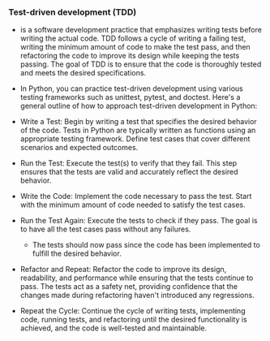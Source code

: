 ### Test-driven development (TDD) 
- is a software development practice that emphasizes writing tests before writing the actual code. TDD follows a cycle of writing a failing test, writing the minimum amount of code to make the test pass, and then refactoring the code to improve its design while keeping the tests passing. The goal of TDD is to ensure that the code is thoroughly tested and meets the desired specifications.

- In Python, you can practice test-driven development using various testing frameworks such as unittest, pytest, and doctest. Here's a general outline of how to approach test-driven development in Python:

* Write a Test: Begin by writing a test that specifies the desired behavior of the code. Tests in Python are typically written as functions using an appropriate testing framework. Define test cases that cover different scenarios and expected outcomes.

* Run the Test: Execute the test(s) to verify that they fail. This step ensures that the tests are valid and accurately reflect the desired behavior.

* Write the Code: Implement the code necessary to pass the test. Start with the minimum amount of code needed to satisfy the test cases.

* Run the Test Again: Execute the tests to check if they pass. The goal is to have all the test cases pass without any failures.
	- The tests should now pass since the code has been implemented to fulfill the desired behavior.

* Refactor and Repeat: Refactor the code to improve its design, readability, and performance while ensuring that the tests continue to pass. The tests act as a safety net, providing confidence that the changes made during refactoring haven't introduced any regressions.

* Repeat the Cycle: Continue the cycle of writing tests, implementing code, running tests, and refactoring until the desired functionality is achieved, and the code is well-tested and maintainable.
